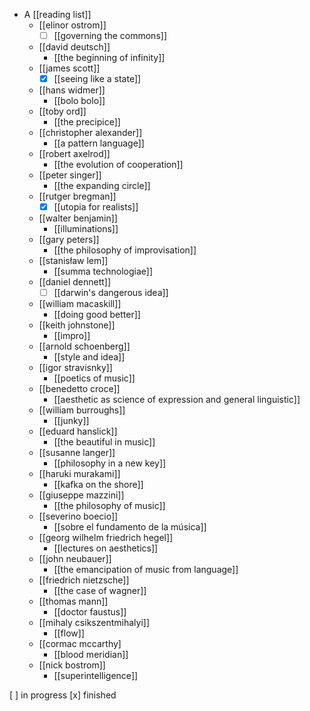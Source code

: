- A [[reading list]]
  - [[elinor ostrom]]
    - [ ] [[governing the commons]]
  - [[david deutsch]] 
    - [[the beginning of infinity]]
  - [[james scott]]
    - [x] [[seeing like a state]]
  - [[hans widmer]]
    - [[bolo bolo]]
  - [[toby ord]]
    - [[the precipice]]
  - [[christopher alexander]]
    - [[a pattern language]]
  - [[robert axelrod]]
    - [[the evolution of cooperation]]
  - [[peter singer]]
    - [[the expanding circle]]
  - [[rutger bregman]]
    - [x] [[utopia for realists]]
  - [[walter benjamin]]
    - [[illuminations]]
  - [[gary peters]]
    - [[the philosophy of improvisation]]
  - [[stanisław lem]]
    - [[summa technologiae]]
  - [[daniel dennett]]
    - [ ] [[darwin's dangerous idea]]
  - [[william macaskill]] 
    - [[doing good better]]
  - [[keith johnstone]]
    - [[impro]]
  - [[arnold schoenberg]]
    - [[style and idea]]
  - [[igor stravisnky]]
    - [[poetics of music]]
  - [[benedetto croce]]
    - [[aesthetic as science of expression and general linguistic]]
  - [[william burroughs]] 
    - [[junky]]
  - [[eduard hanslick]]
    - [[the beautiful in music]]
  - [[susanne langer]]
    - [[philosophy in a new key]]
  - [[haruki murakami]]
    - [[kafka on the shore]]
  - [[giuseppe mazzini]]
    - [[the philosophy of music]]
  - [[severino boecio]]
    - [[sobre el fundamento de la música]]
  - [[georg wilhelm friedrich hegel]]
    - [[lectures on aesthetics]]
  - [[john neubauer]]
    - [[the emancipation of music from language]] 
  - [[friedrich nietzsche]]
    - [[the case of wagner]]
  - [[thomas mann]]
    - [[doctor faustus]]
  - [[mihaly csikszentmihalyi]]
    - [[flow]] 
  - [[cormac mccarthy]
    - [[blood meridian]]
  - [[nick bostrom]]
    - [[superintelligence]]

[ ] in progress
[x] finished
